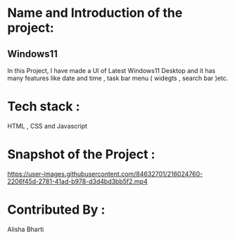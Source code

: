 # Name and Introduction of the project:

## Windows11

In this Project, I have made a UI of Latest Windows11 Desktop and it has many features like date and time , task bar menu ( widegts , search bar )etc.

# Tech stack :

HTML , CSS and Javascript

# Snapshot of the Project :

https://user-images.githubusercontent.com/84632701/216024760-2206f45d-2781-41ad-b978-d3d4bd3bb5f2.mp4

# Contributed By :

Alisha Bharti
